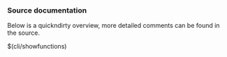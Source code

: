 ### Source documentation

Below is a quickndirty overview, more detailed comments can be found in the source.

$(cli/showfunctions)


